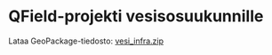 # QField-projekti vesisosuukunnille

Lataa GeoPackage-tiedosto:
[vesi_infra.zip](https://github.com/user-attachments/files/17832011/vesi_infra.zip)
